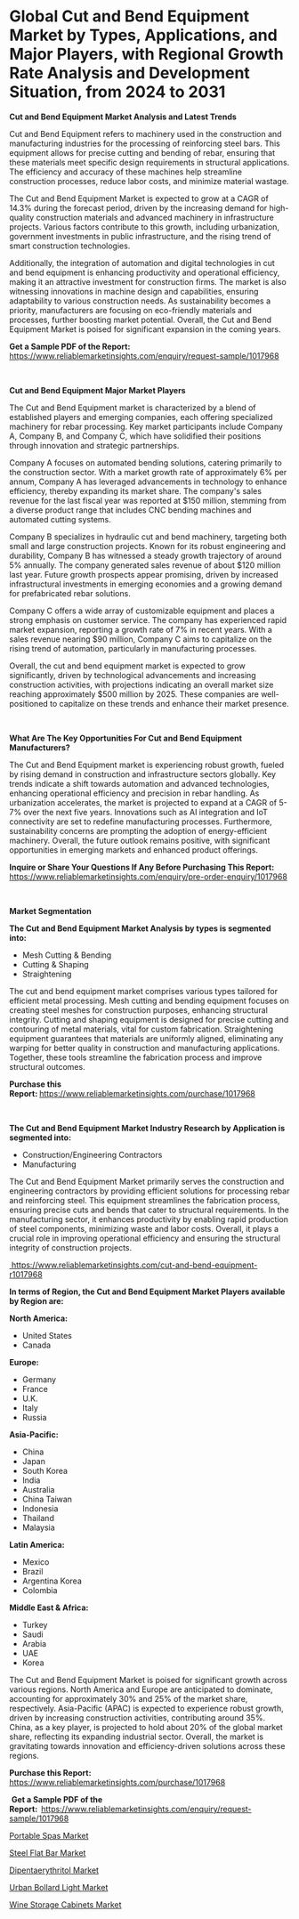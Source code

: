 <p><h1>Global Cut and Bend Equipment Market by Types, Applications, and Major Players, with Regional Growth Rate Analysis and Development Situation, from 2024 to 2031</h1></p><p><strong>Cut and Bend Equipment Market Analysis and Latest Trends</strong></p>
<p><p>Cut and Bend Equipment refers to machinery used in the construction and manufacturing industries for the processing of reinforcing steel bars. This equipment allows for precise cutting and bending of rebar, ensuring that these materials meet specific design requirements in structural applications. The efficiency and accuracy of these machines help streamline construction processes, reduce labor costs, and minimize material wastage.</p><p>The Cut and Bend Equipment Market is expected to grow at a CAGR of 14.3% during the forecast period, driven by the increasing demand for high-quality construction materials and advanced machinery in infrastructure projects. Various factors contribute to this growth, including urbanization, government investments in public infrastructure, and the rising trend of smart construction technologies.</p><p>Additionally, the integration of automation and digital technologies in cut and bend equipment is enhancing productivity and operational efficiency, making it an attractive investment for construction firms. The market is also witnessing innovations in machine design and capabilities, ensuring adaptability to various construction needs. As sustainability becomes a priority, manufacturers are focusing on eco-friendly materials and processes, further boosting market potential. Overall, the Cut and Bend Equipment Market is poised for significant expansion in the coming years.</p></p>
<p><strong>Get a Sample PDF of the Report:&nbsp;</strong> <a href="https://www.reliablemarketinsights.com/enquiry/request-sample/1017968">https://www.reliablemarketinsights.com/enquiry/request-sample/1017968</a></p>
<p>&nbsp;</p>
<p><strong>Cut and Bend Equipment Major Market Players</strong></p>
<p><p>The Cut and Bend Equipment market is characterized by a blend of established players and emerging companies, each offering specialized machinery for rebar processing. Key market participants include Company A, Company B, and Company C, which have solidified their positions through innovation and strategic partnerships.</p><p>Company A focuses on automated bending solutions, catering primarily to the construction sector. With a market growth rate of approximately 6% per annum, Company A has leveraged advancements in technology to enhance efficiency, thereby expanding its market share. The company's sales revenue for the last fiscal year was reported at $150 million, stemming from a diverse product range that includes CNC bending machines and automated cutting systems.</p><p>Company B specializes in hydraulic cut and bend machinery, targeting both small and large construction projects. Known for its robust engineering and durability, Company B has witnessed a steady growth trajectory of around 5% annually. The company generated sales revenue of about $120 million last year. Future growth prospects appear promising, driven by increased infrastructural investments in emerging economies and a growing demand for prefabricated rebar solutions.</p><p>Company C offers a wide array of customizable equipment and places a strong emphasis on customer service. The company has experienced rapid market expansion, reporting a growth rate of 7% in recent years. With a sales revenue nearing $90 million, Company C aims to capitalize on the rising trend of automation, particularly in manufacturing processes. </p><p>Overall, the cut and bend equipment market is expected to grow significantly, driven by technological advancements and increasing construction activities, with projections indicating an overall market size reaching approximately $500 million by 2025. These companies are well-positioned to capitalize on these trends and enhance their market presence.</p></p>
<p>&nbsp;</p>
<p><strong>What Are The Key Opportunities For Cut and Bend Equipment Manufacturers?</strong></p>
<p><p>The Cut and Bend Equipment market is experiencing robust growth, fueled by rising demand in construction and infrastructure sectors globally. Key trends indicate a shift towards automation and advanced technologies, enhancing operational efficiency and precision in rebar handling. As urbanization accelerates, the market is projected to expand at a CAGR of 5-7% over the next five years. Innovations such as AI integration and IoT connectivity are set to redefine manufacturing processes. Furthermore, sustainability concerns are prompting the adoption of energy-efficient machinery. Overall, the future outlook remains positive, with significant opportunities in emerging markets and enhanced product offerings.</p></p>
<p><strong>Inquire or Share Your Questions If Any Before Purchasing This Report:</strong> <a href="https://www.reliablemarketinsights.com/enquiry/pre-order-enquiry/1017968">https://www.reliablemarketinsights.com/enquiry/pre-order-enquiry/1017968</a></p>
<p>&nbsp;</p>
<p><strong>Market Segmentation</strong></p>
<p><strong>The Cut and Bend Equipment Market Analysis by types is segmented into:</strong></p>
<p><ul><li>Mesh Cutting & Bending</li><li>Cutting & Shaping</li><li>Straightening</li></ul></p>
<p><p>The cut and bend equipment market comprises various types tailored for efficient metal processing. Mesh cutting and bending equipment focuses on creating steel meshes for construction purposes, enhancing structural integrity. Cutting and shaping equipment is designed for precise cutting and contouring of metal materials, vital for custom fabrication. Straightening equipment guarantees that materials are uniformly aligned, eliminating any warping for better quality in construction and manufacturing applications. Together, these tools streamline the fabrication process and improve structural outcomes.</p></p>
<p><strong>Purchase this Report:&nbsp;</strong><a href="https://www.reliablemarketinsights.com/purchase/1017968">https://www.reliablemarketinsights.com/purchase/1017968</a></p>
<p>&nbsp;</p>
<p><strong>The Cut and Bend Equipment Market Industry Research by Application is segmented into:</strong></p>
<p><ul><li>Construction/Engineering Contractors</li><li>Manufacturing</li></ul></p>
<p><p>The Cut and Bend Equipment Market primarily serves the construction and engineering contractors by providing efficient solutions for processing rebar and reinforcing steel. This equipment streamlines the fabrication process, ensuring precise cuts and bends that cater to structural requirements. In the manufacturing sector, it enhances productivity by enabling rapid production of steel components, minimizing waste and labor costs. Overall, it plays a crucial role in improving operational efficiency and ensuring the structural integrity of construction projects.</p></p>
<p><a href="https://www.reliablemarketinsights.com/cut-and-bend-equipment-r1017968">&nbsp;https://www.reliablemarketinsights.com/cut-and-bend-equipment-r1017968</a></p>
<p><strong>In terms of Region, the Cut and Bend Equipment Market Players available by Region are:</strong></p>
<p>
    <p> <strong> North America: </strong>
        <ul>
            <li>United States</li>
            <li>Canada</li>
        </ul>
        </p> 
    <p> <strong> Europe: </strong>
        <ul>
            <li>Germany</li>
            <li>France</li>
            <li>U.K.</li>
            <li>Italy</li>
            <li>Russia</li>
        </ul>
        </p> 
    <p> <strong> Asia-Pacific: </strong>
        <ul>
            <li>China</li>
            <li>Japan</li>
            <li>South Korea</li>
            <li>India</li>
            <li>Australia</li>
            <li>China Taiwan</li>
            <li>Indonesia</li>
            <li>Thailand</li>
            <li>Malaysia</li>
        </ul>
        </p> 
    <p> <strong> Latin America: </strong>
        <ul>
            <li>Mexico</li>
            <li>Brazil</li>
            <li>Argentina Korea</li>
            <li>Colombia</li>
        </ul>
        </p> 
    <p> <strong> Middle East & Africa: </strong>
        <ul>
            <li>Turkey</li>
            <li>Saudi</li>
            <li>Arabia</li>
            <li>UAE</li>
            <li>Korea</li>
        </ul>
    </p>
    </p>
<p><p>The Cut and Bend Equipment Market is poised for significant growth across various regions. North America and Europe are anticipated to dominate, accounting for approximately 30% and 25% of the market share, respectively. Asia-Pacific (APAC) is expected to experience robust growth, driven by increasing construction activities, contributing around 35%. China, as a key player, is projected to hold about 20% of the global market share, reflecting its expanding industrial sector. Overall, the market is gravitating towards innovation and efficiency-driven solutions across these regions.</p></p>
<p><strong>Purchase this Report: </strong><a href="https://www.reliablemarketinsights.com/purchase/1017968">https://www.reliablemarketinsights.com/purchase/1017968</a></p>
<p>&nbsp;<strong>Get a Sample PDF of the Report:&nbsp;&nbsp;</strong><a href="https://www.reliablemarketinsights.com/enquiry/request-sample/1017968">https://www.reliablemarketinsights.com/enquiry/request-sample/1017968</a></p>
<p><strong></strong></p>
<p><p><a href="https://www.linkedin.com/pulse/global-market-pulse-trends-growth-analysis-portable-spas-forecasted-b5ice?trackingId=FDmMGuuuReO9qL4Dhw8zww%3D%3D">Portable Spas Market</a></p><p><a href="https://issuu.com/reportprime-2/docs/steel-flat-bar-market-size-2030.ppt_9120e2a54e4841">Steel Flat Bar Market</a></p><p><a href="https://issuu.com/reportprime-2/docs/dipentaerythritol-market-size-2030._012bbacf791ee3">Dipentaerythritol Market</a></p><p><a href="https://www.linkedin.com/pulse/urban-bollard-light-industry-forecast-market-shifts-strategic-slz9e?trackingId=Qjte2jEiQtufPeh48nZiiA%3D%3D">Urban Bollard Light Market</a></p><p><a href="https://medium.com/@philipwolf32/the-growth-of-the-wine-storage-cabinets-market-has-been-significant-driven-by-various-critical-ebf304ae757e">Wine Storage Cabinets Market</a></p></p>
